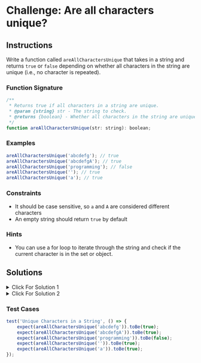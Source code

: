 # Challenge: Are all characters unique?

## Instructions

Write a function called `areAllCharactersUnique` that takes in a string and returns `true` or `false` depending on whether all characters in the string are unique (i.e., no character is repeated).

### Function Signature

```js
/**
 * Returns true if all characters in a string are unique.
 * @param {string} str - The string to check.
 * @returns {boolean} - Whether all characters in the string are unique.
 */
function areAllCharactersUnique(str: string): boolean;
```

### Examples

```js
areAllCharactersUnique('abcdefg'); // true
areAllCharactersUnique('abcdefgA'); // true
areAllCharactersUnique('programming'); // false
areAllCharactersUnique(''); // true
areAllCharactersUnique('a'); // true
```

### Constraints

-   It should be case sensitive, so `a` and `A` are considered different characters
-   An empty string should return `true` by default

### Hints

-   You can use a for loop to iterate through the string and check if the current character is in the set or object.

## Solutions

<details>
  <summary>Click For Solution 1</summary>

Using a `Set`:

```js
function areAllCharactersUnique(str) {
    const charSet = new Set();

    for (let i = 0; i < str.length; i++) {
        const char = str[i];
        if (charSet.has(char)) {
            return false;
        }
        charSet.add(char);
    }

    return true;
}
```

### Explanation

-Initialize a new `Set` to keep track of the characters we've seen so far.

-   Iterate through the string and check if the current character is in the set. If it is, we return `false` because it means we've seen the character before. If it isn't, we add it to the set.
-   If we make it through the entire string without returning `false`, we return `true` because it means we haven't seen any characters more than once.

</details>

<details>
  <summary>Click For Solution 2</summary>

Using an object:

```js
function areAllCharactersUnique(str) {
    const charCount = {};

    for (let i = 0; i < str.length; i++) {
        const char = str[i];
        if (charCount[char]) {
            return false;
        }
        charCount[char] = true;
    }

    return true;
}
```

### Explanation

This solution is similar except we use an object instead of a `Set` to keep track of the characters we've seen so far.

Then we iterate through the string and check if the current character is in the object. If it is, we return `false` because it means we've seen the character before. If it isn't, we add it to the object.

If we make it through the entire string without returning `false`, we return `true` because it means we haven't seen any characters more than once.

</details>

### Test Cases

```js
test('Unique Characters in a String', () => {
    expect(areAllCharactersUnique('abcdefg')).toBe(true);
    expect(areAllCharactersUnique('abcdefgA')).toBe(true);
    expect(areAllCharactersUnique('programming')).toBe(false);
    expect(areAllCharactersUnique('')).toBe(true);
    expect(areAllCharactersUnique('a')).toBe(true);
});
```
